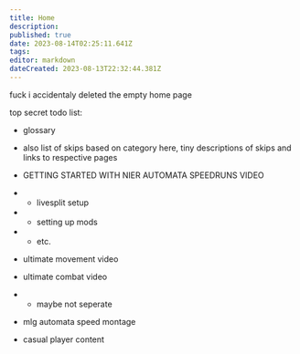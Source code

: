 ```yaml
---
title: Home
description: 
published: true
date: 2023-08-14T02:25:11.641Z
tags: 
editor: markdown
dateCreated: 2023-08-13T22:32:44.381Z
---
```


fuck i accidentaly deleted the empty home page





top secret todo list:

- glossary
- also list of skips based on category here, tiny descriptions of skips and links to respective pages

- GETTING STARTED WITH NIER AUTOMATA SPEEDRUNS VIDEO
- - livesplit setup
- - setting up mods
- - etc.
- ultimate movement video
- ultimate combat video
- - maybe not seperate


- mlg automata speed montage 

- casual player content
